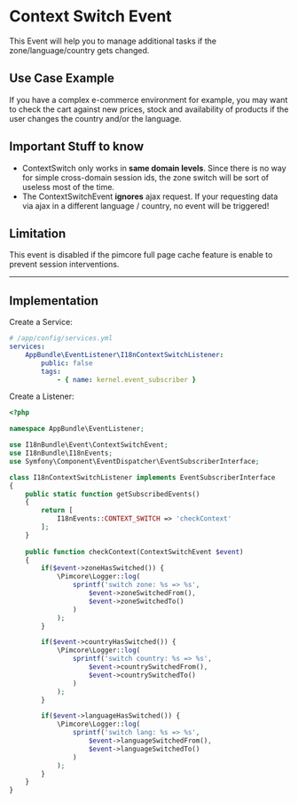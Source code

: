 # Context Switch Event
This Event will help you to manage additional tasks if the zone/language/country gets changed.

## Use Case Example
If you have a complex e-commerce environment for example, you may want to check the cart against new prices, stock and availability of products if the user changes the country and/or the language.

## Important Stuff to know
- ContextSwitch only works in **same domain levels**. Since there is no way for simple cross-domain session ids, the zone switch will be sort of useless most of the time. 
- The ContextSwitchEvent **ignores** ajax request. If your requesting data via ajax in a different language / country, no event will be triggered!

## Limitation
This event is disabled if the pimcore full page cache feature is enable to prevent session interventions.

***

## Implementation

Create a Service:

```yaml
# /app/config/services.yml
services:
    AppBundle\EventListener\I18nContextSwitchListener:
        public: false
        tags:
            - { name: kernel.event_subscriber }
```

Create a Listener:

```php
<?php

namespace AppBundle\EventListener;

use I18nBundle\Event\ContextSwitchEvent;
use I18nBundle\I18nEvents;
use Symfony\Component\EventDispatcher\EventSubscriberInterface;

class I18nContextSwitchListener implements EventSubscriberInterface
{
    public static function getSubscribedEvents()
    {
        return [
            I18nEvents::CONTEXT_SWITCH => 'checkContext'
        ];
    }
    
    public function checkContext(ContextSwitchEvent $event)
    {
        if($event->zoneHasSwitched()) {
            \Pimcore\Logger::log(
                sprintf('switch zone: %s => %s',
                    $event->zoneSwitchedFrom(),
                    $event->zoneSwitchedTo()
                )
            );
        }

        if($event->countryHasSwitched()) {
            \Pimcore\Logger::log(
                sprintf('switch country: %s => %s',
                    $event->countrySwitchedFrom(),
                    $event->countrySwitchedTo()
                )
            );
        }

        if($event->languageHasSwitched()) {
            \Pimcore\Logger::log(
                sprintf('switch lang: %s => %s',
                    $event->languageSwitchedFrom(),
                    $event->languageSwitchedTo()
                )
            );
        }
    }
}
```